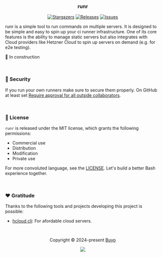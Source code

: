 <h3 align="center">
	runr
</h3>

<p align="center">
	<a href="https://github.com/buyoio/runr/stargazers">
		<img alt="Stargazers" src="https://img.shields.io/github/stars/buyoio/runr?style=for-the-badge&logo=starship&color=C9CBFF&logoColor=D9E0EE&labelColor=302D41"></a>
	<a href="https://github.com/buyoio/runr/releases/latest">
		<img alt="Releases" src="https://img.shields.io/github/release/buyoio/runr.svg?style=for-the-badge&logo=github&color=F2CDCD&logoColor=D9E0EE&labelColor=302D41"/></a>
	<a href="https://github.com/buyoio/runr/issues">
		<img alt="Issues" src="https://img.shields.io/github/issues/buyoio/runr?style=for-the-badge&logo=gitbook&color=B5E8E0&logoColor=D9E0EE&labelColor=302D41"></a>
</p>

runr is a simple tool to run commands on multiple servers. It is designed to be simple and easy to spin up your ci runner infrastructure. One of its core features is the ability to manage static servers but also integrates with Cloud providers like Hetzner Cloud to spin up servers on demand (e.g. for e2e testing). 

🚧 In construction

&nbsp;

### 🚨 Security

If you run your own runners make sure to secure them properly. On GitHub at least set [Require approval for all outside collaborators](https://github.blog/2021-04-22-github-actions-update-helping-maintainers-combat-bad-actors/).

&nbsp;

### 📜 License

`runr` is released under the MIT license, which grants the following permissions:

- Commercial use
- Distribution
- Modification
- Private use

For more convoluted language, see the [LICENSE](https://github.com/buyoio/runr/blob/main/LICENSE). Let's build a better Bash experience together.

&nbsp;

### ❤️ Gratitude

Thanks to the following tools and projects developing this project is possible:

- [hcloud cli](https://github.com/hetznercloud/cli): For afordable cloud servers.

&nbsp;

<p align="center">Copyright &copy; 2024-present <a href="https://github.com/buyoio" target="_blank">Buyo</a>
<p align="center"><a href="https://github.com/buyio/runr/blob/main/LICENSE"><img src="https://img.shields.io/static/v1.svg?style=for-the-badge&label=License&message=MIT&logoColor=d9e0ee&colorA=302d41&colorB=b7bdf8"/></a></p>
